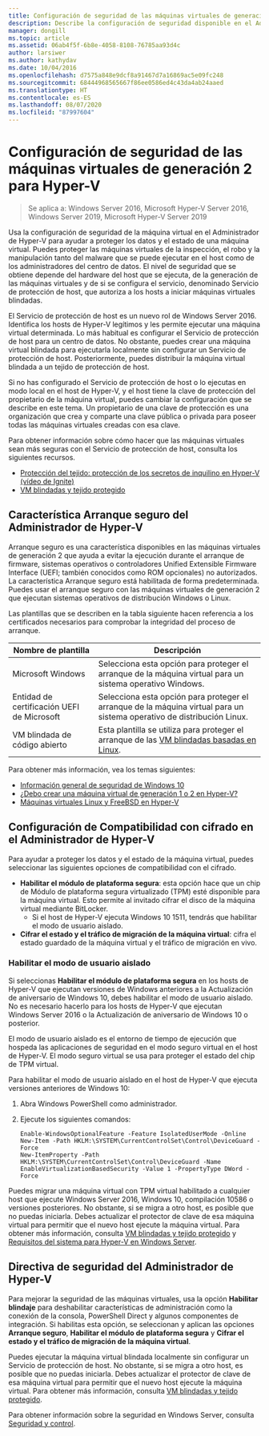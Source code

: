 ```yaml
---
title: Configuración de seguridad de las máquinas virtuales de generación 2 para Hyper-V
description: Describe la configuración de seguridad disponible en el Administrador de Hyper-V para las máquinas virtuales de generación 2.
manager: dongill
ms.topic: article
ms.assetid: 06ab4f5f-6b8e-4058-8108-76785aa93d4c
author: larsiwer
ms.author: kathydav
ms.date: 10/04/2016
ms.openlocfilehash: d7575a848e9dcf8a91467d7a16869ac5e09fc248
ms.sourcegitcommit: 68444968565667f86ee0586ed4c43da4ab24aaed
ms.translationtype: HT
ms.contentlocale: es-ES
ms.lasthandoff: 08/07/2020
ms.locfileid: "87997604"
---
```

# <a name="generation-2-virtual-machine-security-settings-for-hyper-v"></a>Configuración de seguridad de las máquinas virtuales de generación 2 para Hyper-V

>Se aplica a: Windows Server 2016, Microsoft Hyper-V Server 2016, Windows Server 2019, Microsoft Hyper-V Server 2019

Usa la configuración de seguridad de la máquina virtual en el Administrador de Hyper-V para ayudar a proteger los datos y el estado de una máquina virtual. Puedes proteger las máquinas virtuales de la inspección, el robo y la manipulación tanto del malware que se puede ejecutar en el host como de los administradores del centro de datos. El nivel de seguridad que se obtiene depende del hardware del host que se ejecuta, de la generación de las máquinas virtuales y de si se configura el servicio, denominado Servicio de protección de host, que autoriza a los hosts a iniciar máquinas virtuales blindadas.

El Servicio de protección de host es un nuevo rol de Windows Server 2016. Identifica los hosts de Hyper-V legítimos y les permite ejecutar una máquina virtual determinada. Lo más habitual es configurar el Servicio de protección de host para un centro de datos. No obstante, puedes crear una máquina virtual blindada para ejecutarla localmente sin configurar un Servicio de protección de host. Posteriormente, puedes distribuir la máquina virtual blindada a un tejido de protección de host.

Si no has configurado el Servicio de protección de host o lo ejecutas en modo local en el host de Hyper-V, y el host tiene la clave de protección del propietario de la máquina virtual, puedes cambiar la configuración que se describe en este tema.   Un propietario de una clave de protección es una organización que crea y comparte una clave pública o privada para poseer todas las máquinas virtuales creadas con esa clave.

Para obtener información sobre cómo hacer que las máquinas virtuales sean más seguras con el Servicio de protección de host, consulta los siguientes recursos.

- [Protección del tejido: protección de los secretos de inquilino en Hyper-V (vídeo de Ignite)](https://go.microsoft.com/fwlink/?LinkId=746379)
- [VM blindadas y tejido protegido](https://go.microsoft.com/fwlink/?LinkId=746381)

## <a name="secure-boot-setting-in-hyper-v-manager"></a>Característica Arranque seguro del Administrador de Hyper-V

Arranque seguro es una característica disponibles en las máquinas virtuales de generación 2 que ayuda a evitar la ejecución durante el arranque de firmware, sistemas operativos o controladores Unified Extensible Firmware Interface (UEFI; también conocidos como ROM opcionales) no autorizados. La característica Arranque seguro está habilitada de forma predeterminada. Puedes usar el arranque seguro con las máquinas virtuales de generación 2 que ejecutan sistemas operativos de distribución Windows o Linux.

Las plantillas que se describen en la tabla siguiente hacen referencia a los certificados necesarios para comprobar la integridad del proceso de arranque.

|Nombre de plantilla|Descripción|
|-----------------|---------------|
|Microsoft Windows|Selecciona esta opción para proteger el arranque de la máquina virtual para un sistema operativo Windows.|
|Entidad de certificación UEFI de Microsoft|Selecciona esta opción para proteger el arranque de la máquina virtual para un sistema operativo de distribución Linux.|
|VM blindada de código abierto|Esta plantilla se utiliza para proteger el arranque de las [VM blindadas basadas en Linux](../../../security/guarded-fabric-shielded-vm/guarded-fabric-create-a-linux-shielded-vm-template.md).|

Para obtener más información, vea los temas siguientes:

- [Información general de seguridad de Windows 10](/windows/security/threat-protection/overview-of-threat-mitigations-in-windows-10)
- [¿Debo crear una máquina virtual de generación 1 o 2 en Hyper-V?](../plan/Should-I-create-a-generation-1-or-2-virtual-machine-in-Hyper-V.md)
- [Máquinas virtuales Linux y FreeBSD en Hyper-V](../Supported-Linux-and-FreeBSD-virtual-machines-for-Hyper-V-on-Windows.md)

## <a name="encryption-support-settings-in-hyper-v-manager"></a>Configuración de Compatibilidad con cifrado en el Administrador de Hyper-V

Para ayudar a proteger los datos y el estado de la máquina virtual, puedes seleccionar las siguientes opciones de compatibilidad con el cifrado.

- **Habilitar el módulo de plataforma segura**: esta opción hace que un chip de Módulo de plataforma segura virtualizado (TPM) esté disponible para la máquina virtual. Esto permite al invitado cifrar el disco de la máquina virtual mediante BitLocker.
  - Si el host de Hyper-V ejecuta Windows 10 1511, tendrás que habilitar el modo de usuario aislado.
- **Cifrar el estado y el tráfico de migración de la máquina virtual**: cifra el estado guardado de la máquina virtual y el tráfico de migración en vivo.

### <a name="enable-isolated-user-mode"></a>Habilitar el modo de usuario aislado

Si seleccionas **Habilitar el módulo de plataforma segura** en los hosts de Hyper-V que ejecutan versiones de Windows anteriores a la Actualización de aniversario de Windows 10, debes habilitar el modo de usuario aislado. No es necesario hacerlo para los hosts de Hyper-V que ejecutan Windows Server 2016 o la Actualización de aniversario de Windows 10 o posterior.

El modo de usuario aislado es el entorno de tiempo de ejecución que hospeda las aplicaciones de seguridad en el modo seguro virtual en el host de Hyper-V. El modo seguro virtual se usa para proteger el estado del chip de TPM virtual.

Para habilitar el modo de usuario aislado en el host de Hyper-V que ejecuta versiones anteriores de Windows 10:

1.  Abra Windows PowerShell como administrador.

2.  Ejecute los siguientes comandos:

    ```
    Enable-WindowsOptionalFeature -Feature IsolatedUserMode -Online
    New-Item -Path HKLM:\SYSTEM\CurrentControlSet\Control\DeviceGuard -Force
    New-ItemProperty -Path HKLM:\SYSTEM\CurrentControlSet\Control\DeviceGuard -Name EnableVirtualizationBasedSecurity -Value 1 -PropertyType DWord -Force

    ```

Puedes migrar una máquina virtual con TPM virtual habilitado a cualquier host que ejecute Windows Server 2016, Windows 10, compilación 10586 o versiones posteriores. No obstante, si se migra a otro host, es posible que no puedas iniciarla. Debes actualizar el protector de clave de esa máquina virtual para permitir que el nuevo host ejecute la máquina virtual. Para obtener más información, consulta [VM blindadas y tejido protegido](https://go.microsoft.com/fwlink/?LinkId=746381) y [Requisitos del sistema para Hyper-V en Windows Server](../System-requirements-for-Hyper-V-on-Windows.md).

## <a name="security-policy-in-hyper-v-manager"></a>Directiva de seguridad del Administrador de Hyper-V
Para mejorar la seguridad de las máquinas virtuales, usa la opción **Habilitar blindaje** para deshabilitar características de administración como la conexión de la consola, PowerShell Direct y algunos componentes de integración. Si habilitas esta opción, se seleccionan y aplican las opciones **Arranque seguro**, **Habilitar el módulo de plataforma segura** y **Cifrar el estado y el tráfico de migración de la máquina virtual**.

Puedes ejecutar la máquina virtual blindada localmente sin configurar un Servicio de protección de host. No obstante, si se migra a otro host, es posible que no puedas iniciarla. Debes actualizar el protector de clave de esa máquina virtual para permitir que el nuevo host ejecute la máquina virtual. Para obtener más información, consulta [VM blindadas y tejido protegido](https://go.microsoft.com/fwlink/?LinkId=746381).

Para obtener información sobre la seguridad en Windows Server, consulta [Seguridad y control](../../../security/Security-and-Assurance.yml).